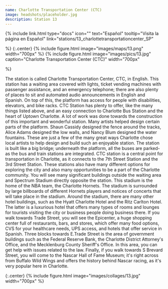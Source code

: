 ```yaml
---
name: Charlotte Transportation Center (CTC)
image: headshots/placeholder.jpg
description: Station 13
---
```


{%
  include link.html
  type="docs"
  icon=""
  text="Español"
  tooltip="Visita la página en Español"
  link="stations/13_charlottetransportationcenter_SP"

%}
{:.center}
{%
  include figure.html
  image="images/maps/13.png"
  width="700px"
%}
{%
  include figure.html
  image="images/pics/13.jpg"
  caption="Charlotte Transportation Center (CTC)"
  width="700px"

%}


The station is called Charlotte Transportation Center, CTC, in English. This station has a waiting area covered with lights, ticket vending machines with passenger assistance, and an emergency telephone; there are also plenty of places to sit and automated audio announcements in English and Spanish. On top of this, the platform has access for people with disabilities, elevators, and bike racks. CTC Station has plenty to offer, like the many things listed above, and an easy connection to Charlotte Bus Station and the heart of Uptown Charlotte. A lot of work was done towards the construction of this important and wonderful station. Many artists helped design certain parts of the platform. Shaun Cassidy designed the fence around the tracks, Alice Adams designed the low walls, and Nancy Blum designed the water fountains. These are just a few of the many great ways Charlotte chose local artists to help design and build such an enjoyable station. The station is built like a big bridge; underneath the platform, all the buses are parked- as the bus and train stations are integrated. CTC station is a central point for transportation in Charlotte, as it connects to the 7th Street Station and the 3rd Street Station. These stations also have many different options for exploring the city and also many opportunities to be a part of the Charlotte community.
You will see many significant buildings outside the waiting area and Spectrum Stadium directly opposite the station. This stadium is the home of the NBA team, the Charlotte Hornets. The stadium is surrounded by large billboards of different Hornets players and notices of concerts that will take place in the stadium. Around the stadium, there are many other hotel buildings, such as the Hyatt Charlotte Hotel and the Ritz Carlton Hotel. The latter is a luxurious hotel that offers many types of rooms and lounges for tourists visiting the city or business people doing business there. If you walk towards Trade Street, you will see the Epicenter, a huge shopping center full of restaurants, bars, and stores, which offer many food options, CVS for your healthcare needs, UPS access, and hotels that offer service in Spanish. Three blocks towards E.Trade Street is the area of government buildings such as the Federal Reserve Bank, the Charlotte District Attorney's Office, and the Mecklenburg County Sheriff's Office. In this area, you can get help with issues related to the law. 
Finally, if you walk towards S Brevard Street, you will come to the Nascar Hall of Fame Museum; it's right across from Buffalo Wild Wings and offers the history behind Nascar racing, as it's very popular here in Charlotte.

{:.center}
{%
include figure.html
image="images/collages/13.jpg"
width="700px"
%}